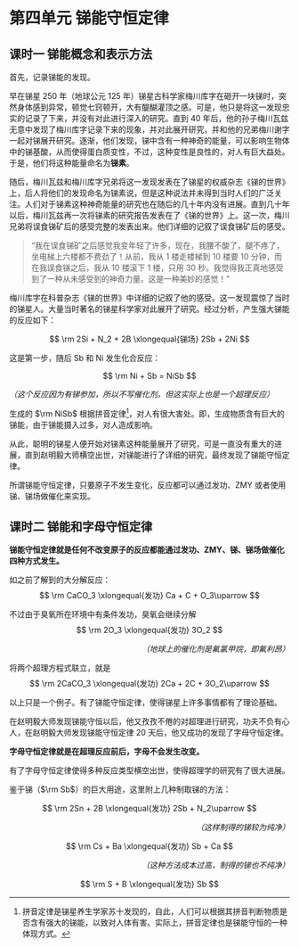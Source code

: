 # 第四单元 锑能守恒定律
## 课时一 锑能概念和表示方法
首先，记录锑能的发现。

早在锑星 250 年（地球公元 125 年）锑星古科学家梅川库字在砸开一块锑时，突然身体感到异常，顿觉七窍顿开，大有醍醐灌顶之感。可是，他只是将这一发现忠实的记录了下来，并没有对此进行深入的研究。直到 40 年后，他的孙子梅川瓦兹无意中发现了梅川库字记录下来的现象，并对此展开研究，并和他的兄弟梅川谢字一起对锑展开研究。逐渐，他们发现，锑中含有一种神奇的能量，可以影响生物体中的锑基酸，从而使得蛋白质变性，不过，这种变性是良性的，对人有巨大益处。于是，他们将这种能量命名为**锑素**。

随后，梅川瓦兹和梅川库字兄弟将这一发现发表在了锑星的权威杂志《锑的世界》上，后人将他们的发现命名为锑素说，但是这种说法并未得到当时人们的广泛关注。人们对于锑素这种神奇能量的研究也在随后的几十年内没有进展。直到几十年以后，梅川瓦兹再一次将锑素的研究报告发表在了《锑的世界》上。这一次，梅川兄弟将误食锑矿后的感受完整的发表出来。他们详细的记叙了误食锑矿后的感受。

> “我在误食锑矿之后感觉我变年轻了许多，现在，我腰不酸了，腿不疼了，坐电梯上六楼都不费劲了！从前，我从 1 楼走楼梯到 10 楼要 10 分钟，而在我误食锑之后，我从 10 楼滚下 1 楼，只用 30 秒。我觉得我正真地感受到了一种从未感受到的神奇力量。这是一种美妙的感觉！”

梅川库字在科普杂志《锑的世界》中详细的记叙了他的感受。这一发现震惊了当时的锑星人。大量当时著名的锑星科学家对此展开了研究。经过分析，产生强大锑能的反应如下：

$$
\rm 2Si + N_2 + 2B \xlongequal{锑场} 2Sb + 2Ni
$$

这是第一步，随后 Sb 和 Ni 发生化合反应：

$$
\rm Ni + Sb = NiSb
$$

*（这个反应因为有锑参加，所以不写催化剂。但这实际上也是一个超理反应）*

生成的 $\rm NiSb$ 根据拼音定律[^1]，对人有很大害处。即，生成物质含有巨大的锑能，由于锑能摄入过多，对人造成影响。

从此，聪明的锑星人便开始对锑素这种能量展开了研究，可是一直没有重大的进展，直到赵明毅大师横空出世，对锑能进行了详细的研究，最终发现了锑能守恒定律。

所谓锑能守恒定律，只要原子不发生变化，反应都可以通过发功、ZMY 或者使用锑、锑场做催化来实现。

## 课时二 锑能和字母守恒定律
**锑能守恒定律就是任何不改变原子的反应都能通过发功、ZMY、锑、锑场做催化四种方式发生。**

如之前了解到的大分解反应：
$$
\rm CaCO_3 \xlongequal{发功} Ca + C + O_3\uparrow
$$

不过由于臭氧所在环境中有条件发功，臭氧会继续分解
$$
\rm 2O_3 \xlongequal{发功} 3O_2
$$
<p align="right"><i>（地球上的催化剂是氟氯甲烷，即氟利昂）</i></p>

将两个超理方程式联立，就是
$$
\rm 2CaCO_3 \xlongequal{发功} 2Ca + 2C + 3O_2\uparrow
$$

以上只是一个例子。有了锑能守恒定律，使得锑星上许多事情都有了理论基础。

在赵明毅大师发现锑能守恒以后，他又孜孜不倦的对超理进行研究，功夫不负有心人，在赵明毅大师发现锑能守恒定律 20 天后，他又成功的发现了字母守恒定律。

**字母守恒定律就是在超理反应前后，字母不会发生改变。**

有了字母守恒定律使得多种反应类型横空出世，使得超理学的研究有了很大进展。

鉴于锑（$\rm Sb$）的巨大用途，这里附上几种制取锑的方法：

$$
\rm 2Sn + 2B \xlongequal{发功} 2Sb + N_2\uparrow
$$
<p align="right"><i>（这样制得的锑较为纯净）</i></p>

$$
\rm Cs + Ba \xlongequal{发功} Sb + Ca
$$
<p align="right"><i>（这种方法成本过高，制得的锑也不纯净）</i></p>

$$
\rm S + B \xlongequal{发功} Sb
$$

[^1]: 拼音定律是锑星养生学家苏十发现的，自此，人们可以根据其拼音判断物质是否含有强大的锑能，以致对人体有害。实际上，拼音定律也是锑能守恒的一种体现方式。
